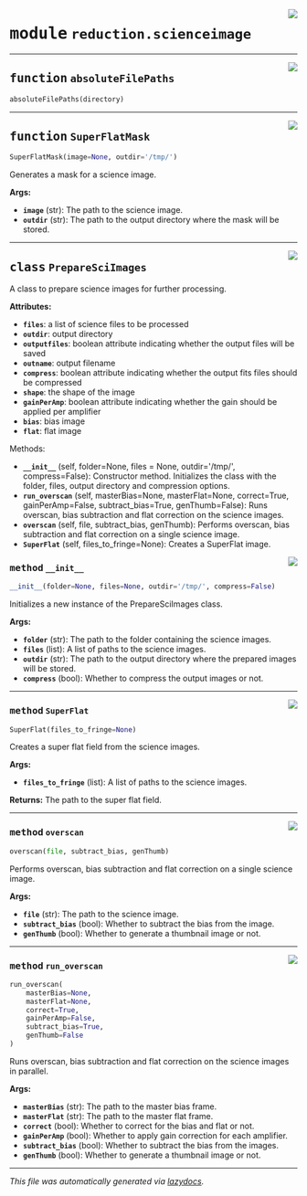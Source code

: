 <!-- markdownlint-disable -->

<a href="https://github.com/Schwarzam/MAR/blob/master/mar/mar/reduction/scienceimage.py#L0"><img align="right" style="float:right;" src="https://img.shields.io/badge/-source-cccccc?style=flat-square"></a>

# <kbd>module</kbd> `reduction.scienceimage`





---

<a href="https://github.com/Schwarzam/MAR/blob/master/mar/mar/reduction/scienceimage.py#L26"><img align="right" style="float:right;" src="https://img.shields.io/badge/-source-cccccc?style=flat-square"></a>

## <kbd>function</kbd> `absoluteFilePaths`

```python
absoluteFilePaths(directory)
```






---

<a href="https://github.com/Schwarzam/MAR/blob/master/mar/mar/reduction/scienceimage.py#L296"><img align="right" style="float:right;" src="https://img.shields.io/badge/-source-cccccc?style=flat-square"></a>

## <kbd>function</kbd> `SuperFlatMask`

```python
SuperFlatMask(image=None, outdir='/tmp/')
```

Generates a mask for a science image. 



**Args:**
 
 - <b>`image`</b> (str):  The path to the science image. 
 - <b>`outdir`</b> (str):  The path to the output directory where the mask will be stored. 


---

<a href="https://github.com/Schwarzam/MAR/blob/master/mar/mar/reduction/scienceimage.py#L37"><img align="right" style="float:right;" src="https://img.shields.io/badge/-source-cccccc?style=flat-square"></a>

## <kbd>class</kbd> `PrepareSciImages`
A class to prepare science images for further processing. 



**Attributes:**
 
 - <b>`files`</b>:  a list of science files to be processed 
 - <b>`outdir`</b>:  output directory 
 - <b>`outputfiles`</b>:  boolean attribute indicating whether the output files will be saved 
 - <b>`outname`</b>:  output filename 
 - <b>`compress`</b>:  boolean attribute indicating whether the output fits files should be compressed 
 - <b>`shape`</b>:  the shape of the image 
 - <b>`gainPerAmp`</b>:  boolean attribute indicating whether the gain should be applied per amplifier 
 - <b>`bias`</b>:  bias image 
 - <b>`flat`</b>:  flat image 

Methods: 
 - <b>`__init__`</b> (self, folder=None, files = None, outdir='/tmp/', compress=False):  Constructor method. Initializes the class with the folder, files, output directory and compression options. 
 - <b>`run_overscan`</b> (self, masterBias=None, masterFlat=None, correct=True, gainPerAmp=False, subtract_bias=True, genThumb=False):  Runs overscan, bias subtraction and flat correction on the science images. 
 - <b>`overscan`</b> (self, file, subtract_bias, genThumb):  Performs overscan, bias subtraction and flat correction on a single science image. 
 - <b>`SuperFlat`</b> (self, files_to_fringe=None):  Creates a SuperFlat image. 

<a href="https://github.com/Schwarzam/MAR/blob/master/mar/mar/reduction/scienceimage.py#L57"><img align="right" style="float:right;" src="https://img.shields.io/badge/-source-cccccc?style=flat-square"></a>

### <kbd>method</kbd> `__init__`

```python
__init__(folder=None, files=None, outdir='/tmp/', compress=False)
```

Initializes a new instance of the PrepareSciImages class. 



**Args:**
 
 - <b>`folder`</b> (str):  The path to the folder containing the science images. 
 - <b>`files`</b> (list):  A list of paths to the science images. 
 - <b>`outdir`</b> (str):  The path to the output directory where the prepared images will be stored. 
 - <b>`compress`</b> (bool):  Whether to compress the output images or not. 




---

<a href="https://github.com/Schwarzam/MAR/blob/master/mar/mar/reduction/scienceimage.py#L178"><img align="right" style="float:right;" src="https://img.shields.io/badge/-source-cccccc?style=flat-square"></a>

### <kbd>method</kbd> `SuperFlat`

```python
SuperFlat(files_to_fringe=None)
```

Creates a super flat field from the science images. 



**Args:**
 
 - <b>`files_to_fringe`</b> (list):  A list of paths to the science images. 



**Returns:**
 The path to the super flat field. 

---

<a href="https://github.com/Schwarzam/MAR/blob/master/mar/mar/reduction/scienceimage.py#L122"><img align="right" style="float:right;" src="https://img.shields.io/badge/-source-cccccc?style=flat-square"></a>

### <kbd>method</kbd> `overscan`

```python
overscan(file, subtract_bias, genThumb)
```

Performs overscan, bias subtraction and flat correction on a single science image. 



**Args:**
 
 - <b>`file`</b> (str):  The path to the science image. 
 - <b>`subtract_bias`</b> (bool):  Whether to subtract the bias from the image. 
 - <b>`genThumb`</b> (bool):  Whether to generate a thumbnail image or not. 

---

<a href="https://github.com/Schwarzam/MAR/blob/master/mar/mar/reduction/scienceimage.py#L90"><img align="right" style="float:right;" src="https://img.shields.io/badge/-source-cccccc?style=flat-square"></a>

### <kbd>method</kbd> `run_overscan`

```python
run_overscan(
    masterBias=None,
    masterFlat=None,
    correct=True,
    gainPerAmp=False,
    subtract_bias=True,
    genThumb=False
)
```

Runs overscan, bias subtraction and flat correction on the science images in parallel. 



**Args:**
 
 - <b>`masterBias`</b> (str):  The path to the master bias frame. 
 - <b>`masterFlat`</b> (str):  The path to the master flat frame. 
 - <b>`correct`</b> (bool):  Whether to correct for the bias and flat or not. 
 - <b>`gainPerAmp`</b> (bool):  Whether to apply gain correction for each amplifier. 
 - <b>`subtract_bias`</b> (bool):  Whether to subtract the bias from the images. 
 - <b>`genThumb`</b> (bool):  Whether to generate a thumbnail image or not. 




---

_This file was automatically generated via [lazydocs](https://github.com/ml-tooling/lazydocs)._
